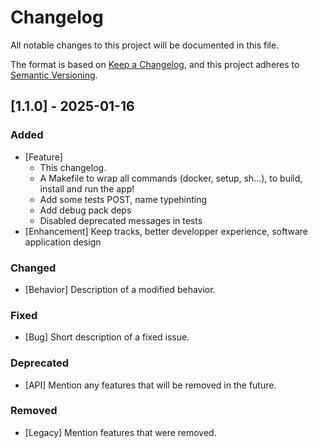 # Changelog

All notable changes to this project will be documented in this file.

The format is based on [Keep a Changelog](https://keepachangelog.com/en/1.0.0/),
and this project adheres to [Semantic Versioning](https://semver.org/spec/v2.0.0.html).

## [1.1.0] - 2025-01-16
### Added
- [Feature] 
  + This changelog.
  + A Makefile to wrap all commands (docker, setup, sh...), to build, install and run the app!
  + Add some tests POST, name typehinting
  + Add debug pack deps
  + Disabled deprecated messages in tests
- [Enhancement] Keep tracks, better developper experience, software application design

### Changed
- [Behavior] Description of a modified behavior.

### Fixed
- [Bug] Short description of a fixed issue.

### Deprecated
- [API] Mention any features that will be removed in the future.

### Removed
- [Legacy] Mention features that were removed.

